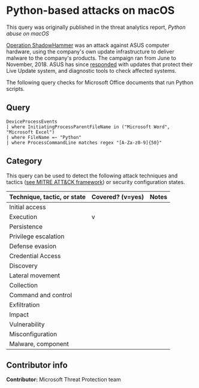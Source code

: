 # Python-based attacks on macOS

This query was originally published in the threat analytics report, *Python abuse on macOS*

[Operation ShadowHammer](https://www.vice.com/en_us/article/pan9wn/hackers-hijacked-asus-software-updates-to-install-backdoors-on-thousands-of-computers) was an attack against ASUS computer hardware, using the company's own update infrastructure to deliver malware to the company's products. The campaign ran from June to November, 2018. ASUS has since [responded](https://www.asus.com/News/hqfgVUyZ6uyAyJe1) with updates that protect their Live Update system, and diagnostic tools to check affected systems.

The following query checks for Microsoft Office documents that run Python scripts.

## Query

```Kusto
DeviceProcessEvents
| where InitiatingProcessParentFileName in ("Microsoft Word", "Microsoft Excel")
| where FileName =~ "Python"
| where ProcessCommandLine matches regex "[A-Za-z0-9]{50}"
```

## Category

This query can be used to detect the following attack techniques and tactics ([see MITRE ATT&CK framework](https://attack.mitre.org/)) or security configuration states.

| Technique, tactic, or state | Covered? (v=yes) | Notes |
|-|-|-|
| Initial access |  |  |
| Execution | v |  |
| Persistence |  |  |
| Privilege escalation |  |  |
| Defense evasion |  |  |
| Credential Access |  |  |
| Discovery |  |  |
| Lateral movement |  |  |
| Collection |  |  |
| Command and control |  |  |
| Exfiltration |  |  |
| Impact |  |  |
| Vulnerability |  |  |
| Misconfiguration |  |  |
| Malware, component |  |  |

## Contributor info

**Contributor:** Microsoft Threat Protection team
